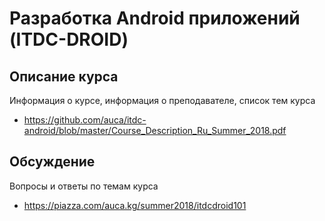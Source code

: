 # Разработка Android приложений (ITDC-DROID)

## Описание курса

Информация о курсе, информация о преподавателе, список тем курса

* <https://github.com/auca/itdc-android/blob/master/Course_Description_Ru_Summer_2018.pdf>

## Обсуждение

Вопросы и ответы по темам курса

* <https://piazza.com/auca.kg/summer2018/itdcdroid101>
